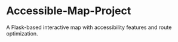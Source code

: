 # Accessible-Map-Project
A Flask-based interactive map with accessibility features and route optimization.
